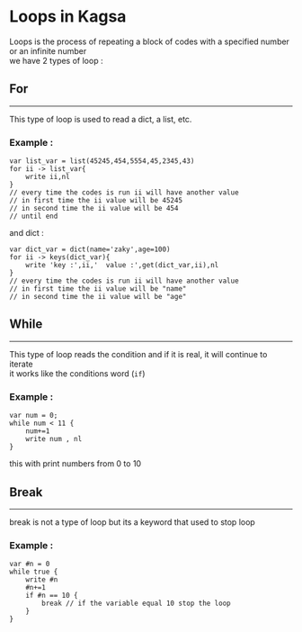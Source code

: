 # Loops in Kagsa
Loops is the process of repeating a block of codes with a specified number or an infinite number
<br>
we have 2 types of loop :

## For
***
This type of loop is used to read a dict, a list, etc.
### Example :
```
var list_var = list(45245,454,5554,45,2345,43)
for ii -> list_var{
    write ii,nl
}
// every time the codes is run ii will have another value
// in first time the ii value will be 45245
// in second time the ii value will be 454
// until end
```
and dict :
```
var dict_var = dict(name='zaky',age=100)
for ii -> keys(dict_var){
    write 'key :',ii,'  value :',get(dict_var,ii),nl
}
// every time the codes is run ii will have another value
// in first time the ii value will be "name"
// in second time the ii value will be "age"
```
## While
***
This type of loop reads the condition and if it is real, it will continue to iterate<br>
it works like the conditions word (`if`)
### Example :
```
var num = 0;
while num < 11 {
    num+=1
    write num , nl
}
```
this with print numbers from 0 to 10
## Break
***
break is not a type of loop but its a keyword that used to stop loop
### Example :
```
var #n = 0
while true {
    write #n
    #n+=1
    if #n == 10 {
        break // if the variable equal 10 stop the loop
    }
}
```